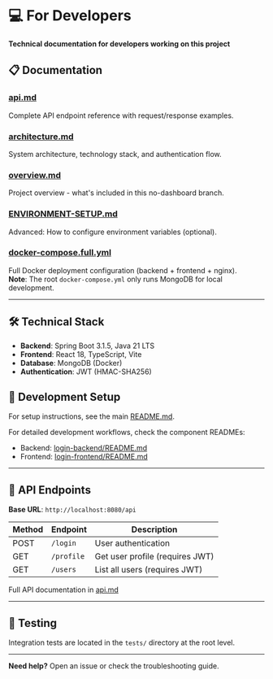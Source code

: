 # 💻 For Developers

**Technical documentation for developers working on this project**

## 📋 Documentation

### [api.md](./api.md)
Complete API endpoint reference with request/response examples.

### [architecture.md](./architecture.md)
System architecture, technology stack, and authentication flow.

### [overview.md](./overview.md)
Project overview - what's included in this no-dashboard branch.

### [ENVIRONMENT-SETUP.md](./ENVIRONMENT-SETUP.md)
Advanced: How to configure environment variables (optional).

### [docker-compose.full.yml](./docker-compose.full.yml)
Full Docker deployment configuration (backend + frontend + nginx).  
**Note**: The root `docker-compose.yml` only runs MongoDB for local development.

---

## 🛠️ Technical Stack

- **Backend**: Spring Boot 3.1.5, Java 21 LTS
- **Frontend**: React 18, TypeScript, Vite
- **Database**: MongoDB (Docker)
- **Authentication**: JWT (HMAC-SHA256)

## 🔧 Development Setup

For setup instructions, see the main [README.md](../../README.md).

For detailed development workflows, check the component READMEs:
- Backend: [login-backend/README.md](../../login-backend/README.md)
- Frontend: [login-frontend/README.md](../../login-frontend/README.md)

---

## 📡 API Endpoints

**Base URL**: `http://localhost:8080/api`

| Method | Endpoint | Description |
|--------|----------|-------------|
| POST | `/login` | User authentication |
| GET | `/profile` | Get user profile (requires JWT) |
| GET | `/users` | List all users (requires JWT) |

Full API documentation in [api.md](./api.md)

---

## 🧪 Testing

Integration tests are located in the `tests/` directory at the root level.

---

**Need help?** Open an issue or check the troubleshooting guide.

